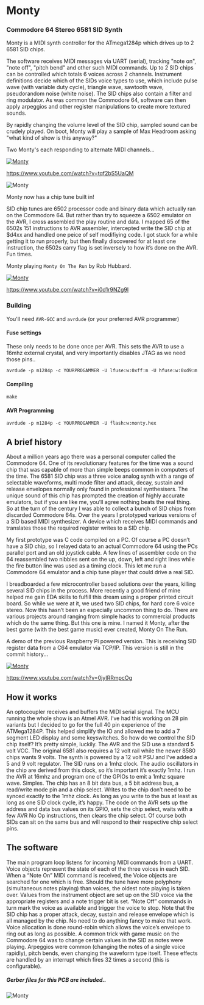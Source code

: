 # Monty

### Commodore 64 Stereo 6581 SID Synth

Monty is a MIDI synth controller for the ATmega1284p which drives up to 2 6581 SID chips.

The software receives MIDI messages via UART (serial), tracking "note on", "note off", "pitch bend" and other such
MIDI commands. Up to 2 SID chips can be controlled which totals 6 voices across 2 channels. Instrument definitions
decide which of the SIDs voice types to use, which include pulse wave (with variable duty cycle), triangle wave,
sawtooth wave, pseudorandom noise (white noise). The SID chips also contain a filter and ring modulator.
As was common the Commodore 64, software can then apply arpeggios and other register manipulations to create more
textured sounds.

By rapidly changing the volume level of the SID chip, sampled sound can be crudely played. On boot, Monty will
play a sample of Max Headroom asking "what kind of show is this anyway?"

Two Monty's each responding to alternate MIDI channels... 

[![Monty](https://img.youtube.com/vi/tqf2bS5UaQM/0.jpg)](https://www.youtube.com/watch?v=tqf2bS5UaQM)

https://www.youtube.com/watch?v=tqf2bS5UaQM

![Monty](http://kamome.slipperyseal.net/monty-pcb1.jpg "Monty")

Monty now has a chip tune built in!

SID chip tunes are 6502 processor code and binary data which actually ran on the Commodore 64.
But rather than try to squeeze a 6502 emulator on the AVR, I cross assembled the play routine and data.
I mapped 65 of the 6502s 151 instructions to AVR assembler, intercepted write the SID chip at $d4xx and handled one
peice of self modifiying code. I got stuck for a while getting it to run properly, but then finally discovered for at
least one instruction, the 6502s carry flag is set inversely to how it’s done on the AVR. Fun times.

Monty playing `Monty On The Run` by Rob Hubbard.

[![Monty](https://img.youtube.com/vi/i0d1r9NZg9I/0.jpg)](https://www.youtube.com/watch?v=i0d1r9NZg9I)

https://www.youtube.com/watch?v=i0d1r9NZg9I

### Building

You'll need `AVR-GCC` and `avrdude` (or your preferred AVR programmer)  

#### Fuse settings

These only needs to be done once per AVR. This sets the AVR to use a 16mhz external crystal,
and very importantly disables JTAG as we need those pins..

  `avrdude -p m1284p -c YOURPROGAMMER -U lfuse:w:0xff:m -U hfuse:w:0xd9:m`

#### Compiling

  `make`

#### AVR Programming

  `avrdude -p m1284p -c YOURPROGAMMER -U flash:w:monty.hex`

## A brief history

About a million years ago there was a personal computer called the Commodore 64. One of its revolutionary features for the time was a sound chip that was capable of more than simple beeps common in computers of the time.  The 6581 SID chip was a three voice analog synth with a range of selectable waveforms, multi mode filter and attack, decay, sustain and release envelopes normally only found in professional synthesisers. The unique sound of this chip has prompted the creation of highly accurate emulators, but if you are like me, you’ll agree nothing beats the real thing.  So at the turn of the century I was able to collect a bunch of SID chips from discarded Commodore 64s. Over the years I prototyped various versions of a SID based MIDI synthesizer. A device which receives MIDI commands and translates those the required register writes to a SID chip. 

My first prototype was C code compiled on a PC. Of course a PC doesn’t have a SID chip, so I relayed data to an actual Commodore 64 using the PCs parallel port and an old joystick cable. A few lines of assembler code on the 64 reassembled two nibbles sent on the up, down, left and right lines while the fire button line was used as a timing clock. This let me run a Commodore 64 emulator and a chip tune player that could drive a real SID.

I breadboarded a few microcontroller based solutions over the years, killing several SID chips in the process. More recently a good friend of mine helped me gain EDA skills to fulfill this dream using a proper printed circuit board. So while we were at it, we used two SID chips, for hard core 6 voice stereo. Now this hasn’t been an especially uncommon thing to do. There are various projects around ranging from simple hacks to commercial products which do the same thing. But this one is mine. I named it Monty, after the best game (with the best game music) ever created, Monty On The Run.

A demo of the previous Raspberry Pi powered version. This is receiving SID register data from a C64 emulator via TCP/IP. This version is still in the commit history...

[![Monty](https://img.youtube.com/vi/0jyIRRmpcOg/0.jpg)](https://www.youtube.com/watch?v=0jyIRRmpcOg)

https://www.youtube.com/watch?v=0jyIRRmpcOg

## How it works

An optocoupler receives and buffers the MIDI serial signal.  The MCU running the whole show is an Atmel AVR. I’ve had this working on 28 pin variants but I decided to go for the full 40 pin experience of the ATMega1284P. This helped simplify the IO and allowed me to add a 7 segment LED display and some keyswitches. So how do we control the SID chip itself? It’s pretty simple, luckily. The AVR and the SID use a standard 5 volt VCC. The original 6581 also requires a 12 volt rail while the newer 8580 chips wants 9 volts. The synth is powered by a 12 volt PSU and I’ve added a 5 and 9 volt regulator. The SID runs on a 1mhz clock. The audio oscillators in the chip are derived from this clock, so it’s important it’s exactly 1mhz. I run the AVR at 16mhz and program one of the GPIOs to emit a 1mhz square wave. Simples. The chip has an 8 bit data bus, a 5 bit address bus, a read/write mode pin and a chip select. Writes to the chip don’t need to be synced exactly to the 1mhz clock. As long as you write to the bus at least as long as one SID clock cycle, it’s happy. The code on the AVR sets up the address and data bus values on its GPIO, sets the chip select, waits with a few AVR No Op instructions, then clears the chip select. Of course both SIDs can sit on the same bus and will respond to their respective chip select pins.

## The software

The main program loop listens for incoming MIDI commands from a UART. Voice objects represent the state of each of the three voices in each SID.  When a “Note On” MIDI command is received, the Voice objects are searched for one which is free. Should the tune have more polyphony (simultaneous notes playing) than voices, the oldest note playing is taken over. Values from the instrument object are set up on the SID voice via the appropriate registers and a note trigger bit is set. “Note Off” commands in turn mark the voice as available and trigger the voice to stop. Note that the SID chip has a proper attack, decay, sustain and release envelope which is all managed by the chip. No need to do anything fancy to make that work. Voice allocation is done round-robin which allows the voice’s envelope to ring out as long as possible. A common trick with game music on the Commodore 64 was to change certain values in the SID as notes were playing. Arpeggios were common (changing the notes of a single voice rapidly), pitch bends, even changing the waveform type itself. These effects are handled by an interrupt which fires 32 times a second (this is configurable).

##### Gerber files for this PCB are included..

![Monty](http://kamome.slipperyseal.net/monty-pcb.png "Monty PCB")
